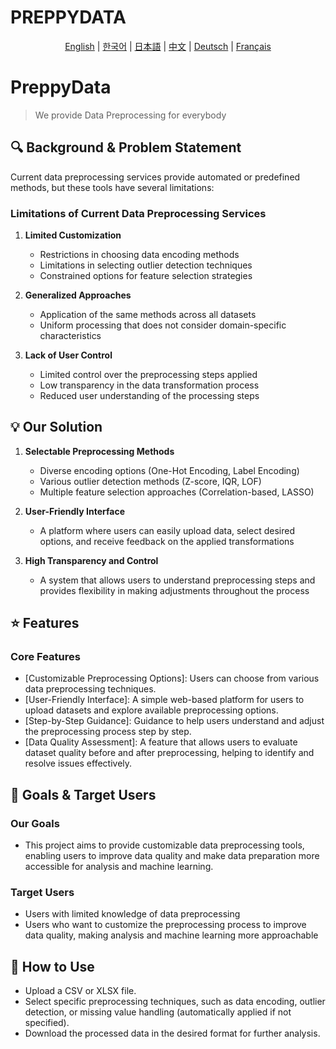 # PREPPYDATA
<p align="center">
  <a href="README.md">English</a> |
  <a href="README.ko.md">한국어</a> |
  <a href="README.ja.md">日本語</a> |
  <a href="README.zh.md">中文</a> |
  <a href="README.de.md">Deutsch</a> |
  <a href="README.fr.md">Français</a>
</p>

# PreppyData
> We provide Data Preprocessing for everybody

## 🔍 Background & Problem Statement

Current data preprocessing services provide automated or predefined methods, but these tools have several limitations:

### Limitations of Current Data Preprocessing Services

1. **Limited Customization**
   - Restrictions in choosing data encoding methods
   - Limitations in selecting outlier detection techniques
   - Constrained options for feature selection strategies

2. **Generalized Approaches**
   - Application of the same methods across all datasets
   - Uniform processing that does not consider domain-specific characteristics

3. **Lack of User Control**
   - Limited control over the preprocessing steps applied
   - Low transparency in the data transformation process
   - Reduced user understanding of the processing steps

## 💡 Our Solution

1. **Selectable Preprocessing Methods**
   - Diverse encoding options (One-Hot Encoding, Label Encoding)
   - Various outlier detection methods (Z-score, IQR, LOF)
   - Multiple feature selection approaches (Correlation-based, LASSO)

2. **User-Friendly Interface**
   - A platform where users can easily upload data, select desired options, and receive feedback on the applied transformations

3. **High Transparency and Control**
   - A system that allows users to understand preprocessing steps and provides flexibility in making adjustments throughout the process

## ⭐ Features
### Core Features
 - [Customizable Preprocessing Options]: Users can choose from various data preprocessing techniques.
 - [User-Friendly Interface]: A simple web-based platform for users to upload datasets and explore available preprocessing options.
 - [Step-by-Step Guidance]: Guidance to help users understand and adjust the preprocessing process step by step.
 - [Data Quality Assessment]: A feature that allows users to evaluate dataset quality before and after preprocessing, helping to identify and resolve issues effectively.

## 🎯 Goals & Target Users
### Our Goals
 - This project aims to provide customizable data preprocessing tools, enabling users to improve data quality and make data preparation more accessible for analysis and machine learning.

### Target Users
 - Users with limited knowledge of data preprocessing
 - Users who want to customize the preprocessing process to improve data quality, making analysis and machine learning more approachable

## 📖 How to Use
 - Upload a CSV or XLSX file.
 - Select specific preprocessing techniques, such as data encoding, outlier detection, or missing value handling (automatically applied if not specified).
 - Download the processed data in the desired format for further analysis.